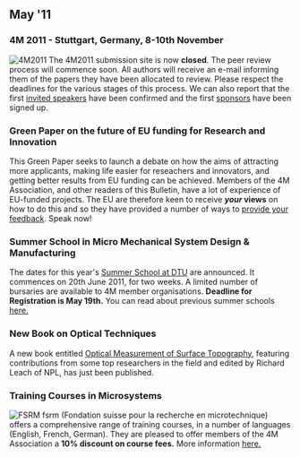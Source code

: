 ## May '11

<!--break-->
### 4M 2011 - Stuttgart, Germany, 8-10th November


![4M2011](/4m-association/assets/images/4m-2011_web1.jpg)
The 4M2011 submission site is now **closed**. The peer review process will commence soon. All authors will receive an e-mail informing them of the papers they have been allocated to review. Please respect the deadlines for the various stages of this process. We can also report that the first [invited speakers](/4m-association/conference/2011/Invited-Speakers-0) have been confirmed and the first [sponsors](/4m-association/conference/2011/Our-Sponsors) have been signed up.   
    
### Green Paper on the future of EU funding for Research and Innovation

This Green Paper seeks to launch a debate on how the aims of attracting more applicants, making life easier for reseachers and innovators, and getting better results from EU funding can be achieved. Members of the 4M Association, and other readers of this Bulletin, have a lot of experience of EU-funded projects. The EU are therefore keen to receive <b>*your* views</b> on how to do this and so they have provided a number of ways to [provide your feedback](http://ec.europa.eu/research/csfri/index_en.cfm). Speak now!  
   
### Summer School in Micro Mechanical System Design & Manufacturing

The dates for this year's [Summer School at DTU](/4m-association/event/Summer-School-Micro-Manufacturing) are announced. It commences on 20th June 2011, for two weeks. A limited number of bursaries are available to 4M member organisations. **Deadline for Registration is May 19th.** You can read about previous summer schools [here.](/4m-association/category/Tags/Summer-school)     
  
### New Book on Optical Techniques

A new book entitled [Optical Measurement of Surface Topography](http://www.amazon.co.uk/Optical-Measurement-Surface-Topography-Richard/dp/3642120113/ref=sr_1_4?ie=UTF8&qid=1303583046&sr=8-4), featuring contributions from some top researchers in the field and edited by Richard Leach of NPL, has just been published.  
  
### Training Courses in Microsystems

![FSRM](/4m-association/assets/images/FSRM_LOGO_web.gif)
fsrm (Fondation suisse pour la recherche en microtechnique) offers a comprehensive range of training courses, in a number of languages (English, French, German). They are pleased to offer members of the 4M Association a <b>10% discount on course fees.</b> More information [here.](/4m-association/content/fsrm-training-courses)